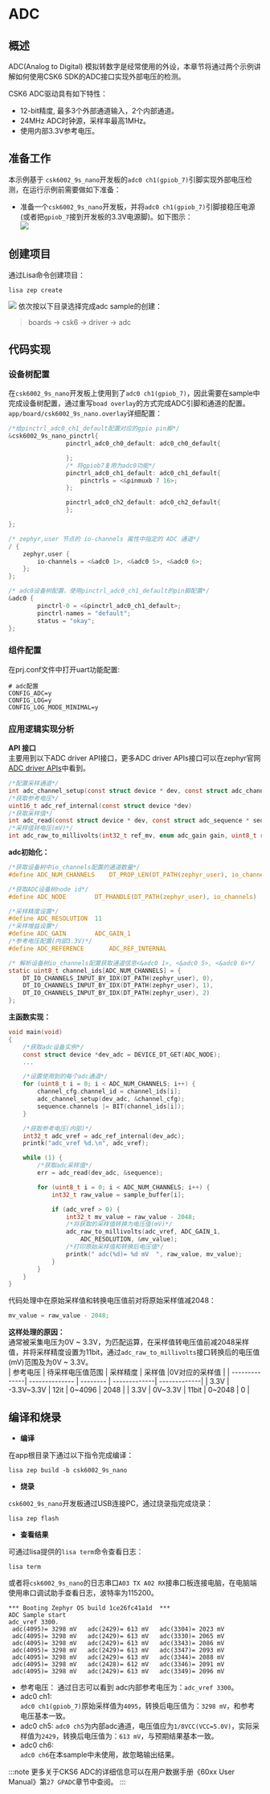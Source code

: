 # ADC

## 概述
ADC(Analog to Digital) 模拟转数字是经常使用的外设，本章节将通过两个示例讲解如何使用CSK6 SDK的ADC接口实现外部电压的检测。
 
CSK6 ADC驱动具有如下特性： 
- 12-bit精度, 最多3个外部通道输入，2个内部通道。
- 24MHz ADC时钟源，采样率最高1MHz。
- 使用内部3.3V参考电压。

## 准备工作
本示例基于 `csk6002_9s_nano`开发板的`adc0 ch1(gpiob_7)`引脚实现外部电压检测，在运行示例前需要做如下准备：
- 准备一个`csk6002_9s_nano`开发板，并将`adc0 ch1(gpiob_7)`引脚接稳压电源(或者把`gpiob_7`接到开发板的3.3V电源脚)。如下图示：  
![](./files/adc_connect.png)

## 创建项目
通过Lisa命令创建项目：
```
lisa zep create
```
![](./files/uart_create01.png)
依次按以下目录选择完成adc sample的创建：  
> boards → csk6 → driver → adc


## 代码实现
### 设备树配置
在`csk6002_9s_nano`开发板上使用到了`adc0 ch1(gpiob_7)`，因此需要在sample中完成设备树配置，通过重写`boad overlay`的方式完成ADC引脚和通道的配置。
`app/board/csk6002_9s_nano.overlay`详细配置：
```c
/*给pinctrl_adc0_ch1_default配置对应的gpio pin脚*/
&csk6002_9s_nano_pinctrl{
                pinctrl_adc0_ch0_default: adc0_ch0_default{

                };
                /* 将gpiob7复用为adc0功能*/
                pinctrl_adc0_ch1_default: adc0_ch1_default{
					pinctrls = <&pinmuxb 7 16>;
                };

                pinctrl_adc0_ch2_default: adc0_ch2_default{
                };

};

/* zephyr,user 节点的 io-channels 属性中指定的 ADC 通道*/
/ {
    zephyr,user {
        io-channels = <&adc0 1>, <&adc0 5>, <&adc0 6>;
    };
};

/* adc0设备树配置，使用pinctrl_adc0_ch1_default的pin脚配置*/
&adc0 {
		pinctrl-0 = <&pinctrl_adc0_ch1_default>; 
        pinctrl-names = "default";
        status = "okay";
};
```
### 组件配置
在prj.conf文件中打开uart功能配置:
```shell
# adc配置
CONFIG_ADC=y 
CONFIG_LOG=y
CONFIG_LOG_MODE_MINIMAL=y
```
### 应用逻辑实现分析  
**API 接口**  
主要用到以下ADC driver API接口，更多ADC driver APIs接口可以在zephyr官网[ADC driver APIs](https://docs.zephyrproject.org/latest/doxygen/html/group__adc__interface.html)中看到。
```c
/*配置采样通道*/
int adc_channel_setup(const struct device * dev, const struct adc_channel_cfg *	channel_cfg)
/*获取参考电压*/
uint16_t adc_ref_internal(const struct device *dev)
/*获取采样值*/
int adc_read(const struct device * dev, const struct adc_sequence * sequence)
/*采样值转电压(mV)*/
int adc_raw_to_millivolts(int32_t ref_mv, enum adc_gain gain, uint8_t resolution, int32_t *valp)
```  
**adc初始化：**
```c
/*获取设备树中io_channels配置的通道数量*/
#define ADC_NUM_CHANNELS    DT_PROP_LEN(DT_PATH(zephyr_user), io_channels)

/*获取ADC设备树node id*/
#define ADC_NODE		DT_PHANDLE(DT_PATH(zephyr_user), io_channels)

/*采样精度设置*/
#define ADC_RESOLUTION	11 
/*采样增益设置*/
#define ADC_GAIN		ADC_GAIN_1
/*参考电压配置(内部3.3V)*/
#define ADC_REFERENCE		ADC_REF_INTERNAL

/* 解析设备树io_channels配置获取通道信息<&adc0 1>, <&adc0 5>, <&adc0 6>*/
static uint8_t channel_ids[ADC_NUM_CHANNELS] = {
    DT_IO_CHANNELS_INPUT_BY_IDX(DT_PATH(zephyr_user), 0),
	DT_IO_CHANNELS_INPUT_BY_IDX(DT_PATH(zephyr_user), 1),
	DT_IO_CHANNELS_INPUT_BY_IDX(DT_PATH(zephyr_user), 2)
};
```
**主函数实现：**
```c
void main(void)
{
    /*获取adc设备实例*/
    const struct device *dev_adc = DEVICE_DT_GET(ADC_NODE);
    ...

    /*设置使用到的每个adc通道*/
    for (uint8_t i = 0; i < ADC_NUM_CHANNELS; i++) {
        channel_cfg.channel_id = channel_ids[i];
        adc_channel_setup(dev_adc, &channel_cfg);
        sequence.channels |= BIT(channel_ids[i]);
    }

    /*获取参考电压(内部)*/
    int32_t adc_vref = adc_ref_internal(dev_adc);
    printk("adc_vref %d.\n", adc_vref);

    while (1) {
        /*获取adc采样值*/
        err = adc_read(dev_adc, &sequence);

        for (uint8_t i = 0; i < ADC_NUM_CHANNELS; i++) {
            int32_t raw_value = sample_buffer[i];

            if (adc_vref > 0) {
                int32_t mv_value = raw_value - 2048;
                /*将获取的采样值转换为电压值(mV)*/
                adc_raw_to_millivolts(adc_vref, ADC_GAIN_1,
                    ADC_RESOLUTION, &mv_value);
                /*打印原始采样值和转换后电压值*/
                printk(" adc(%d)= %d mV  ", raw_value, mv_value);
            }
        }
    }
}
```
代码处理中在原始采样值和转换电压值前对将原始采样值减2048：
```c
mv_value = raw_value - 2048;
```
**这样处理的原因：**    
通常被采集电压为0V ~ 3.3V，为匹配运算，在采样值转电压值前减2048采样值，并将采样精度设置为11bit，通过`adc_raw_to_millivolts`接口转换后的电压值(mV)范围及为0V ~ 3.3V。    
| 参考电压 | 待采样电压值范围 | 采样精度 | 采样值 |0V对应的采样值 |
| --------------| -------------- | -------- | -------------| -------------|
| 3.3V | -3.3V~3.3V | 12it | 0~4096 | 2048 |
| 3.3V | 0V~3.3V | 11bit | 0~2048 | 0 |

## 编译和烧录
- **编译**  

在app根目录下通过以下指令完成编译：
```
lisa zep build -b csk6002_9s_nano
```
- **烧录**     

`csk6002_9s_nano`开发板通过USB连接PC，通过烧录指完成烧录：
```
lisa zep flash
```
- **查看结果**  

可通过lisa提供的`lisa term`命令查看日志：
```
lisa term
```
或者将`csk6002_9s_nano`的日志串口`A03 TX A02 RX`接串口板连接电脑，在电脑端使用串口调试助手查看日志，波特率为115200。
```
*** Booting Zephyr OS build 1ce26fc41a1d  ***
ADC Sample start
adc_vref 3300.
 adc(4095)= 3298 mV   adc(2429)= 613 mV   adc(3304)= 2023 mV  
 adc(4095)= 3298 mV   adc(2429)= 613 mV   adc(3330)= 2065 mV  
 adc(4095)= 3298 mV   adc(2429)= 613 mV   adc(3343)= 2086 mV  
 adc(4095)= 3298 mV   adc(2429)= 613 mV   adc(3347)= 2093 mV  
 adc(4095)= 3298 mV   adc(2429)= 613 mV   adc(3344)= 2088 mV  
 adc(4095)= 3298 mV   adc(2428)= 612 mV   adc(3346)= 2091 mV  
 adc(4095)= 3298 mV   adc(2429)= 613 mV   adc(3349)= 2096 mV
 ```
 - 参考电压： 
 通过日志可以看到 adc内部参考电压为：`adc_vref 3300`。
 - adc0 ch1:  
 `adc0 ch1(gpiob_7)`原始采样值为`4095`，转换后电压值为：`3298 mV`，和参考电压基本一致。
 - adc0 ch5: 
`adc0 ch5`为内部adc通道，电压值应为`1/8VCC(VCC=5.0V)`，实际采样值为`2429`，转换后电压值为：`613 mV`，与预期结果基本一致。
 - adc0 ch6:  
`adc0 ch6`在本sample中未使用，故忽略输出结果。

:::note
更多关于CKS6 ADC的详细信息可以在用户数据手册《60xx User Manual》第`27 GPADC`章节中查阅。
:::